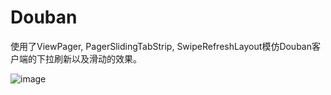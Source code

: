 Douban
========
使用了ViewPager, PagerSlidingTabStrip, SwipeRefreshLayout模仿Douban客户端的下拉刷新以及滑动的效果。

![image](https://raw.github.com/Kay-Wu/Douban/master/demo.gif)
